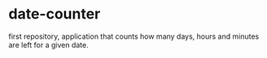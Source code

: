 # date-counter
 first repository, application that counts how many days, hours and minutes are left for a given date.